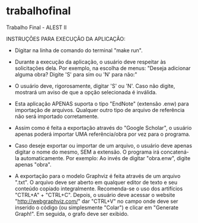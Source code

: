 # trabalhofinal
Trabalho Final - ALEST II

INSTRUÇÕES PARA EXECUÇÃO DA APLICAÇÃO:

- Digitar na linha de comando do terminal "make run".

- Durante a execução da aplicação, o usuário deve respeitar às solicitações dela. Por exemplo, na escolha de menus:
              "Deseja adicionar alguma obra? Digite 'S' para sim ou 'N' para não:"

- O usuário deve, rigorosamente, digitar 'S' ou 'N'. Caso não digite, mostrará um aviso de que a opção selecionada é inválida.

- Esta aplicação APENAS suporta o tipo "EndNote" (extensão .enw) para importação de arquivos. Qualquer outro tipo de arquivo de referência não será importado corretamente.

- Assim como é feita a exportação através do "Google Scholar", o usuário apenas poderá importar UMA referência/obra por vez para o programa.

- Caso deseje exportar ou importar de um arquivo, o usuário deve apenas digitar o nome do mesmo, SEM a extensão. O programa irá concatená-la automaticamente. Por exemplo:
                              Ao invés de digitar "obra.enw", digite apenas "obra". 

- A exportação para o modelo Graphviz é feita através de um arquivo ".txt". O arquivo deve ser aberto em qualquer editor de texto e seu conteúdo copiado integralmente. Recomenda-se o uso dos artifícios "CTRL+A" + "CTRL+C". Depois, o usuário deve acessar o website "http://webgraphviz.com/" dar "CTRL+V" no campo onde deve ser inserido o código (ou simplesmente "Colar") e clicar em "Generate Graph!". Em seguida, o grafo deve ser exibido.
